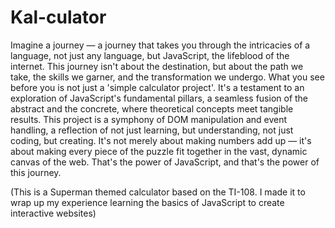 # Kal-culator
Imagine a journey — a journey that takes you through the intricacies of a language, not just any language, but JavaScript, the lifeblood of the internet. This journey isn't about the destination, but about the path we take, the skills we garner, and the transformation we undergo. What you see before you is not just a 'simple calculator project'. It's a testament to an exploration of JavaScript's fundamental pillars, a seamless fusion of the abstract and the concrete, where theoretical concepts meet tangible results. This project is a symphony of DOM manipulation and event handling, a reflection of not just learning, but understanding, not just coding, but creating. It's not merely about making numbers add up — it's about making every piece of the puzzle fit together in the vast, dynamic canvas of the web. That's the power of JavaScript, and that's the power of this journey.

(This is a Superman themed calculator based on the TI-108. I made it to wrap up my experience learning the basics of JavaScript to create interactive websites)
